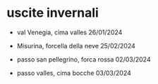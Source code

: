 # uscite invernali 

- val Venegia, cima valles 26/01/2024

- Misurina, forcella della neve 25/02/2024

- passo san pellegrino, forca rossa 02/03/2024

- passo valles, cima bocche 03/03/2024


